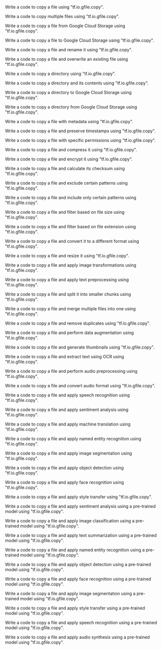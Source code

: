 Write a code to copy a file using "tf.io.gfile.copy".

Write a code to copy multiple files using "tf.io.gfile.copy".

Write a code to copy a file from Google Cloud Storage using "tf.io.gfile.copy".

Write a code to copy a file to Google Cloud Storage using "tf.io.gfile.copy".

Write a code to copy a file and rename it using "tf.io.gfile.copy".

Write a code to copy a file and overwrite an existing file using "tf.io.gfile.copy".

Write a code to copy a directory using "tf.io.gfile.copy".

Write a code to copy a directory and its contents using "tf.io.gfile.copy".

Write a code to copy a directory to Google Cloud Storage using "tf.io.gfile.copy".

Write a code to copy a directory from Google Cloud Storage using "tf.io.gfile.copy".

Write a code to copy a file with metadata using "tf.io.gfile.copy".

Write a code to copy a file and preserve timestamps using "tf.io.gfile.copy".

Write a code to copy a file with specific permissions using "tf.io.gfile.copy".

Write a code to copy a file and compress it using "tf.io.gfile.copy".

Write a code to copy a file and encrypt it using "tf.io.gfile.copy".

Write a code to copy a file and calculate its checksum using "tf.io.gfile.copy".

Write a code to copy a file and exclude certain patterns using "tf.io.gfile.copy".

Write a code to copy a file and include only certain patterns using "tf.io.gfile.copy".

Write a code to copy a file and filter based on file size using "tf.io.gfile.copy".

Write a code to copy a file and filter based on file extension using "tf.io.gfile.copy".

Write a code to copy a file and convert it to a different format using "tf.io.gfile.copy".

Write a code to copy a file and resize it using "tf.io.gfile.copy".

Write a code to copy a file and apply image transformations using "tf.io.gfile.copy".

Write a code to copy a file and apply text preprocessing using "tf.io.gfile.copy".

Write a code to copy a file and split it into smaller chunks using "tf.io.gfile.copy".

Write a code to copy a file and merge multiple files into one using "tf.io.gfile.copy".

Write a code to copy a file and remove duplicates using "tf.io.gfile.copy".

Write a code to copy a file and perform data augmentation using "tf.io.gfile.copy".

Write a code to copy a file and generate thumbnails using "tf.io.gfile.copy".

Write a code to copy a file and extract text using OCR using "tf.io.gfile.copy".

Write a code to copy a file and perform audio preprocessing using "tf.io.gfile.copy".

Write a code to copy a file and convert audio format using "tf.io.gfile.copy".

Write a code to copy a file and apply speech recognition using "tf.io.gfile.copy".

Write a code to copy a file and apply sentiment analysis using "tf.io.gfile.copy".

Write a code to copy a file and apply machine translation using "tf.io.gfile.copy".

Write a code to copy a file and apply named entity recognition using "tf.io.gfile.copy".

Write a code to copy a file and apply image segmentation using "tf.io.gfile.copy".

Write a code to copy a file and apply object detection using "tf.io.gfile.copy".

Write a code to copy a file and apply face recognition using "tf.io.gfile.copy".

Write a code to copy a file and apply style transfer using "tf.io.gfile.copy".

Write a code to copy a file and apply sentiment analysis using a pre-trained model using "tf.io.gfile.copy".

Write a code to copy a file and apply image classification using a pre-trained model using "tf.io.gfile.copy".

Write a code to copy a file and apply text summarization using a pre-trained model using "tf.io.gfile.copy".

Write a code to copy a file and apply named entity recognition using a pre-trained model using "tf.io.gfile.copy".

Write a code to copy a file and apply object detection using a pre-trained model using "tf.io.gfile.copy".

Write a code to copy a file and apply face recognition using a pre-trained model using "tf.io.gfile.copy".

Write a code to copy a file and apply image segmentation using a pre-trained model using "tf.io.gfile.copy".

Write a code to copy a file and apply style transfer using a pre-trained model using "tf.io.gfile.copy".

Write a code to copy a file and apply speech recognition using a pre-trained model using "tf.io.gfile.copy".

Write a code to copy a file and apply audio synthesis using a pre-trained model using "tf.io.gfile.copy".